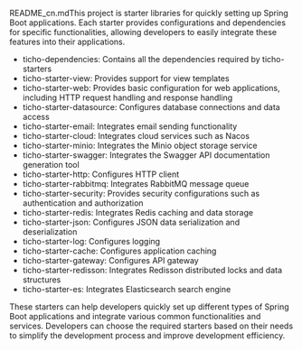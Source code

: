 README_cn.mdThis project is starter libraries for quickly setting up Spring Boot applications. Each starter provides configurations and dependencies for specific functionalities, allowing developers to easily integrate these features into their applications.

- ticho-dependencies: Contains all the dependencies required by ticho-starters
- ticho-starter-view: Provides support for view templates
- ticho-starter-web: Provides basic configuration for web applications, including HTTP request handling and response handling
- ticho-starter-datasource: Configures database connections and data access
- ticho-starter-email: Integrates email sending functionality
- ticho-starter-cloud: Integrates cloud services such as Nacos
- ticho-starter-minio: Integrates the Minio object storage service
- ticho-starter-swagger: Integrates the Swagger API documentation generation tool
- ticho-starter-http: Configures HTTP client
- ticho-starter-rabbitmq: Integrates RabbitMQ message queue
- ticho-starter-security: Provides security configurations such as authentication and authorization
- ticho-starter-redis: Integrates Redis caching and data storage
- ticho-starter-json: Configures JSON data serialization and deserialization
- ticho-starter-log: Configures logging
- ticho-starter-cache: Configures application caching
- ticho-starter-gateway: Configures API gateway
- ticho-starter-redisson: Integrates Redisson distributed locks and data structures
- ticho-starter-es: Integrates Elasticsearch search engine

These starters can help developers quickly set up different types of Spring Boot applications and integrate various common functionalities and services. Developers can choose the required starters based on their needs to simplify the development process and improve development efficiency.